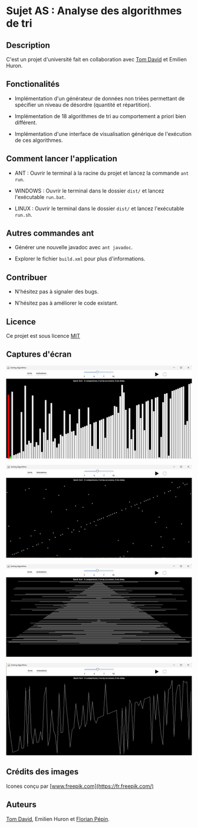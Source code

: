 # Sujet AS : Analyse des algorithmes de tri

## Description

C'est un projet d'université fait en collaboration avec [Tom David](https://github.com/kitoutou999) et Emilien Huron.

## Fonctionalités

+ Implémentation d'un générateur de données non triées permettant de spécifier un niveau de désordre (quantité et répartition).

+ Implémentation de 18 algorithmes de tri au comportement a priori bien différent.

+ Implémentation d'une interface de visualisation générique de l'exécution de ces algorithmes.

## Comment lancer l'application

+ ANT : Ouvrir le terminal à la racine du projet et lancez la commande `ant run`.

+ WINDOWS : Ouvrir le terminal dans le dossier `dist/` et lancez l'exécutable `run.bat`.

+ LINUX : Ouvrir le terminal dans le dossier `dist/` et lancez l'exécutable `run.sh`.

## Autres commandes ant

+ Générer une nouvelle javadoc avec `ant javadoc`.

+ Explorer le fichier `build.xml` pour plus d'informations.

## Contribuer

+ N'hésitez pas à signaler des bugs.

+ N'hésitez pas à améliorer le code existant.

## Licence

Ce projet est sous licence [MIT](./LICENSE.md)

## Captures d'écran

![animation-vbars](./screenshots/tri-animation-vbars.png)

![animation-points](./screenshots/tri-animation-points.png)

![animation-pyramid](./screenshots/tri-animation-pyramid.png)

![animation-lines](./screenshots/tri-animation-lines.png)

## Crédits des images

Icones conçu par [www.freepik.com](https://fr.freepik.com/)

## Auteurs

[Tom David](https://github.com/kitoutou999), Emilien Huron et [Florian Pépin](https://github.com/florianppn).

